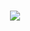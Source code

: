 <h1 align="center">
  <a href="https://git.io/typing-svg">
    <img src="https://readme-typing-svg.herokuapp.com/?lines=Hi,+There!;My+name+is+Thanh.;Welcome+to+my+profile!&center=true&size=27">
  </a>
</h1>

